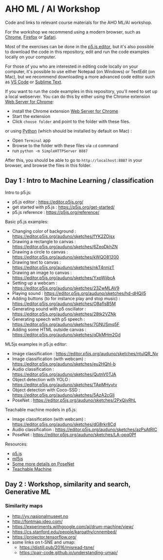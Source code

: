 AHO ML / AI Workshop
====================

Code and links to relevant course materials for the AHO ML/AI workshop.

For the workshop we recommend using a modern browser, such as [Chrome](https://www.google.com/chrome/), [Firefox](https://www.mozilla.org/en-US/firefox/new/) or [Safari](https://www.apple.com/safari/).

Most of the exercises can be done in the [p5.js editor](https://editor.p5js.org/), but it's also possible to download the code in this repository, edit and run the code examples locally on your computer.

For those of you who are interested in editing code locally on your computer, it's possible to use either Notepad (on Windows) or TextEdit (on Mac), but we recommend downloading a more advanced code editor such as [VS Code](https://code.visualstudio.com/) or [Sublime Text](https://www.sublimetext.com/).

If you want to run the code examples in this repository, you'll need to set up a local webserver. You can do this by either using the Chrome extension [Web Server for Chrome](https://chrome.google.com/webstore/detail/web-server-for-chrome/ofhbbkphhbklhfoeikjpcbhemlocgigb?hl=en):

* install the Chrome extension [Web Server for Chrome](https://chrome.google.com/webstore/detail/web-server-for-chrome/ofhbbkphhbklhfoeikjpcbhemlocgigb?hl=en)
* Start the extension
* Click `choose folder` and point to the folder with these files.

or using [Python](https://www.python.org/) (which should be installed by default on Mac) :

* Open `Terminal` app
* Browse to the folder with these files via `cd` command
* run `python -m SimpleHTTPServer 8887`

After this, you should be able to go to `http://localhost:8887` in your browser, and browse the files in this folder.

## Day 1 : Intro to Machine Learning / classification

Intro to p5.js:
* p5.js editor : https://editor.p5js.org/
* get started with p5.js : https://p5js.org/get-started/
* p5.js reference : https://p5js.org/reference/

Basic p5.js examples:
* Changing color of background : https://editor.p5js.org/auduno/sketches/fYK2ZOjsx
* Drawing a rectangle to canvas : https://editor.p5js.org/auduno/sketches/6ZeqDkhZN
* Drawing a circle to canvas : https://editor.p5js.org/auduno/sketches/kWQO81200
* Drawing text to canvas : https://editor.p5js.org/auduno/sketches/nkT4nnjzT
* Drawing an image to canvas : https://editor.p5js.org/auduno/sketches/YxpWijbcA
* Setting up a webcam : https://editor.p5js.org/auduno/sketches/23ZwMLAV9
* Playing sound : https://editor.p5js.org/auduno/sketches/hd-dHQjl5
* Adding buttons (to for instance play and stop music) : https://editor.p5js.org/auduno/sketches/O8aflsB5M
* Generating sound with p5 oscillator : https://editor.p5js.org/auduno/sketches/28tk2VZNk
* Generating speech with p5 speech : https://editor.p5js.org/auduno/sketches/7GNUSmq5F
* Adding some HTML outside canvas : https://editor.p5js.org/auduno/sketches/qDkMHm2Gd

ML5js examples in p5.js editor:
* Image classification : https://editor.p5js.org/auduno/sketches/ntulQR_Nv
* Image classification (with webcam) : https://editor.p5js.org/auduno/sketches/eu2HQhI-b
* Audio classification : https://editor.p5js.org/auduno/sketches/QutnV0TJA
* Object detection with YOLO : https://editor.p5js.org/auduno/sketches/TApMHyvtv
* Object detection with Coco-SSD : https://editor.p5js.org/auduno/sketches/5AzA2cGIj
* PoseNet : https://editor.p5js.org/auduno/sketches/2PxQjvRhL

Teachable machine models in p5.js:
* Image classification (with webcam) : https://editor.p5js.org/auduno/sketches/dG8rkr8Cd
* Audio classification : https://editor.p5js.org/auduno/sketches/azPsAtRlC
* PoseNet : https://editor.p5js.org/auduno/sketches/LA-opq0Pf

Resources:
* [p5.js](https://p5js.org/)
* [ml5js](https://ml5js.org/)
* [Some more details on PoseNet](https://medium.com/tensorflow/real-time-human-pose-estimation-in-the-browser-with-tensorflow-js-7dd0bc881cd5)
* [Teachable Machine](https://teachablemachine.withgoogle.com)

## Day 2 : Workshop, similarity and search, Generative ML

### Similarity maps

* http://vy.nasjonalmuseet.no
* http://fontmap.ideo.com/
* https://experiments.withgoogle.com/ai/drum-machine/view/
* https://cs.stanford.edu/people/karpathy/cnnembed/
* https://projector.tensorflow.org/
* some links on t-SNE and umap:
    * https://distill.pub/2016/misread-tsne/
    * https://pair-code.github.io/understanding-umap/
